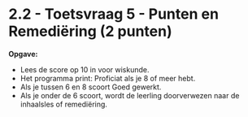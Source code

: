 # 2.2 - Toetsvraag 5 - Punten en Remediëring (2 punten)


**Opgave:** 

* Lees de score op 10 in voor wiskunde. 
* Het programma print: Proficiat als je 8 of meer hebt. 
* Als je tussen 6 en 8 scoort Goed gewerkt. 
* Als je onder de 6 scoort, wordt de leerling doorverwezen naar de inhaalsles of remediëring. 
